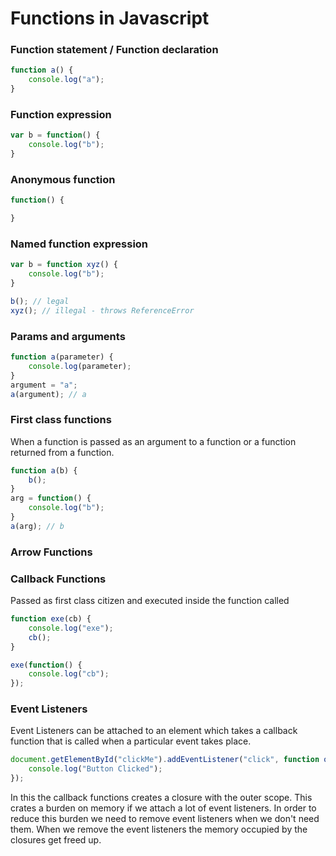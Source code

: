 # Functions in Javascript

### Function statement / Function declaration

```js
function a() {
    console.log("a");
}
```

### Function expression

```js
var b = function() {
    console.log("b");
}
```

### Anonymous function

```js
function() {

}
```

### Named function expression

```js
var b = function xyz() {
    console.log("b");
}

b(); // legal
xyz(); // illegal - throws ReferenceError
```

### Params and arguments

```js
function a(parameter) {
    console.log(parameter);
}
argument = "a";
a(argument); // a
```

### First class functions

When a function is passed as an argument to a function or a function returned from a function.

```js
function a(b) {
    b();
}
arg = function() {
    console.log("b");
}
a(arg); // b
```

### Arrow Functions

### Callback Functions

Passed as first class citizen and executed inside the function called

```js
function exe(cb) {
    console.log("exe");
    cb();
}

exe(function() {
    console.log("cb");
});
```

### Event Listeners

Event Listeners can be attached to an element which takes a callback function that is called when a particular event takes place.

```js
document.getElementById("clickMe").addEventListener("click", function onButtonClick() {
    console.log("Button Clicked");
});
```

In this the callback functions creates a closure with the outer scope. This crates a burden on memory if we attach a lot of event listeners. In order to reduce this burden we need to remove event listeners when we don't need them. When we remove the event listeners the memory occupied by the closures get freed up.